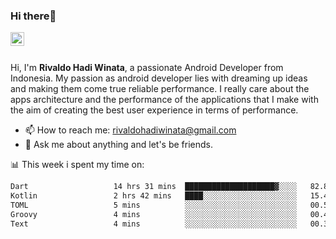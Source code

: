 ### Hi there👋
<a href="https://www.linkedin.com/in/rivaldohadiwinata/">
  <img align="left" alt="Rivaldo's LinkedIN" width="22px" src="https://upload.wikimedia.org/wikipedia/commons/8/81/LinkedIn_icon.svg" />
</a>

<br/>
<br/>

Hi, I'm **Rivaldo Hadi Winata**, a passionate Android Developer from Indonesia. 
My passion as android developer lies with dreaming up ideas and making them come true reliable performance. 
I really care about the apps architecture and the performance of the applications that I make with the aim of creating the best user experience in terms of performance.

- 📫 How to reach me: [rivaldohadiwinata@gmail.com](mailto:rivaldohadiwinata@gmail.com)
- 💬 Ask me about anything and let's be friends.

📊 This week i spent my time on:


<!--START_SECTION:waka-->

```txt
Dart                   14 hrs 31 mins  ████████████████████▓░░░░   82.80 %
Kotlin                 2 hrs 42 mins   ████░░░░░░░░░░░░░░░░░░░░░   15.46 %
TOML                   5 mins          ░░░░░░░░░░░░░░░░░░░░░░░░░   00.57 %
Groovy                 4 mins          ░░░░░░░░░░░░░░░░░░░░░░░░░   00.43 %
Text                   4 mins          ░░░░░░░░░░░░░░░░░░░░░░░░░   00.38 %
```

<!--END_SECTION:waka-->


<!--- 🔭 I’m currently working on Management Order Depot Acun -->

<!--
**rivaldotjioe/rivaldotjioe** is a ✨ _special_ ✨ repository because its `README.md` (this file) appears on your GitHub profile.

Here are some ideas to get you started:

- 🔭 I’m currently working on ...
- 🌱 I’m currently learning ...
- 👯 I’m looking to collaborate on ...
- 🤔 I’m looking for help with ...
- 💬 Ask me about ...
- 📫 How to reach me: ...
- 😄 Pronouns: ...
- ⚡ Fun fact: ...
-->
